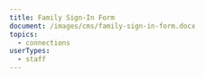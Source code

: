 ```yaml
---
title: Family Sign-In Form
document: /images/cms/family-sign-in-form.docx
topics:
  - connections
userTypes:
  - staff
---
```

